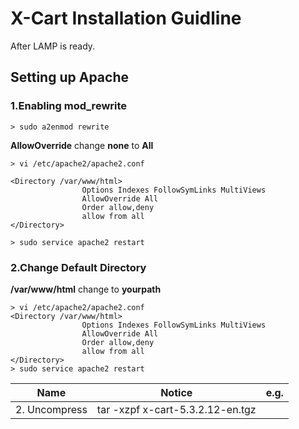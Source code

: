 # X-Cart Installation Guidline

After LAMP is ready.

## Setting up Apache

### 1.Enabling mod_rewrite
```
> sudo a2enmod rewrite
```
**AllowOverride** change  **none** to **All**
```
> vi /etc/apache2/apache2.conf

<Directory /var/www/html>
                Options Indexes FollowSymLinks MultiViews
                AllowOverride All
                Order allow,deny
                allow from all
</Directory>

> sudo service apache2 restart
```
### 2.Change Default Directory
**/var/www/html** change to **yourpath**
```
> vi /etc/apache2/apache2.conf
<Directory /var/www/html>
                Options Indexes FollowSymLinks MultiViews
                AllowOverride All
                Order allow,deny
                allow from all
</Directory>
> sudo service apache2 restart
```


|Name|Notice|e.g.|
|---|---|---|
|2. Uncompress|tar -xzpf x-cart-5.3.2.12-en.tgz|

